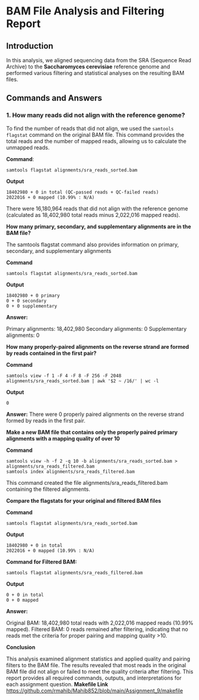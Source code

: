 # BAM File Analysis and Filtering Report

## Introduction
In this analysis, we aligned sequencing data from the SRA (Sequence Read Archive) to the **Saccharomyces cerevisiae** reference genome and performed various filtering and statistical analyses on the resulting BAM files.

## Commands and Answers

### 1. How many reads did not align with the reference genome?
To find the number of reads that did not align, we used the `samtools flagstat` command on the original BAM file. This command provides the total reads and the number of mapped reads, allowing us to calculate the unmapped reads.

**Command**:

````
samtools flagstat alignments/sra_reads_sorted.bam
````

**Output**
````
18402980 + 0 in total (QC-passed reads + QC-failed reads)
2022016 + 0 mapped (10.99% : N/A)
````
There were 16,180,964 reads that did not align with the reference genome (calculated as 18,402,980 total reads minus 2,022,016 mapped reads).

**How many primary, secondary, and supplementary alignments are in the BAM file?**

The samtools flagstat command also provides information on primary, secondary, and supplementary alignments

**Command**

````
samtools flagstat alignments/sra_reads_sorted.bam
````

**Output**

````
18402980 + 0 primary
0 + 0 secondary
0 + 0 supplementary
````
**Answer:**

Primary alignments: 18,402,980
Secondary alignments: 0
Supplementary alignments: 0

**How many properly-paired alignments on the reverse strand are formed by reads contained in the first pair?**

**Command**

````
samtools view -f 1 -F 4 -F 8 -F 256 -F 2048 alignments/sra_reads_sorted.bam | awk '$2 ~ /16/' | wc -l
````

**Output**
````
0
````
**Answer:** 
There were 0 properly paired alignments on the reverse strand formed by reads in the first pair.

**Make a new BAM file that contains only the properly paired primary alignments with a mapping quality of over 10**

**Command**

````
samtools view -h -f 2 -q 10 -b alignments/sra_reads_sorted.bam > alignments/sra_reads_filtered.bam
samtools index alignments/sra_reads_filtered.bam
````
This command created the file alignments/sra_reads_filtered.bam containing the filtered alignments.

**Compare the flagstats for your original and filtered BAM files**

**Command**

````
samtools flagstat alignments/sra_reads_sorted.bam
````
**Output**

````
18402980 + 0 in total
2022016 + 0 mapped (10.99% : N/A)
````
**Command for Filtered BAM:**

````
samtools flagstat alignments/sra_reads_filtered.bam
````
**Output**

````
0 + 0 in total
0 + 0 mapped
````

**Answer:**

Original BAM: 18,402,980 total reads with 2,022,016 mapped reads (10.99% mapped).
Filtered BAM: 0 reads remained after filtering, indicating that no reads met the criteria for proper pairing and mapping quality >10.

**Conclusion**

This analysis examined alignment statistics and applied quality and pairing filters to the BAM file. The results revealed that most reads in the original BAM file did not align or failed to meet the quality criteria after filtering. This report provides all required commands, outputs, and interpretations for each assignment question.
**Makefile Link**
https://github.com/rmahib/Mahib852/blob/main/Assignment_9/makefile
